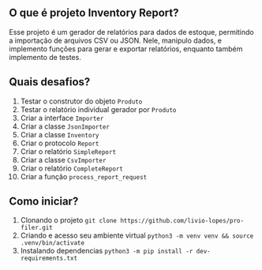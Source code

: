 ## O que é projeto Inventory Report?
Esse projeto é um gerador de relatórios para dados de estoque, permitindo a importação de arquivos CSV ou JSON. Nele, manipulo dados, e implemento funções para gerar e exportar relatórios, enquanto também implemento de testes. 

## Quais desafios?
1. Testar o construtor do objeto  `Produto`
2. Testar o relatório individual gerador por `Produto`
3. Criar a interface `Importer`
4. Criar a classe `JsonImporter`
5. Criar a classe `Inventory`
6. Criar o protocolo `Report`
7. Criar o relatório `SimpleReport`
8. Criar a classe `CsvImporter`
9. Criar o relatório `CompleteReport`
10. Criar a função `process_report_request`

## Como iniciar?
1. Clonando o projeto `git clone https://github.com/livio-lopes/pro-filer.git`
2. Criando e acesso seu ambiente virtual `python3 -m venv venv && source .venv/bin/activate`
3. Instalando dependencias `python3 -m pip install -r dev-requirements.txt`
